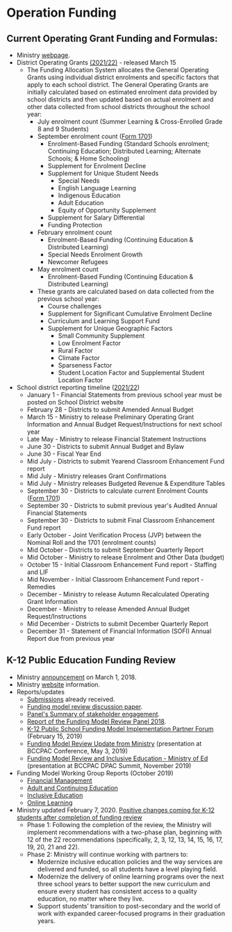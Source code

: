 # Operation Funding

## Current Operating Grant Funding and Formulas:

* Ministry [webpage](https://www2.gov.bc.ca/gov/content/education-training/k-12/administration/resource-management/k-12-funding-and-allocation/operating-grants).
* District Operating Grants [(2021/22)](https://www2.gov.bc.ca/gov/content/education-training/k-12/administration/resource-management/k-12-funding-and-allocation/operating-grants/k12funding-21-22) - released March 15
    * The Funding Allocation System allocates the General Operating Grants using individual district enrolments and specific factors that apply to each school district. The General Operating Grants are initially calculated based on estimated enrolment data provided by school districts and then updated based on actual enrolment and other data collected from school districts throughout the school year:
        * July enrolment count (Summer Learning & Cross-Enrolled Grade 8 and 9 Students)
        * September enrolment count ([Form 1701](https://www2.gov.bc.ca/assets/gov/education/administration/kindergarten-to-grade-12/data-collection/september/i1701.pdf))
            * Enrolment-Based Funding (Standard Schools enrolment; Continuing Education; Distributed Learning; Alternate Schools; & Home Schooling)
            * Supplement for Enrolment Decline
            * Supplement for Unique Student Needs
                * Special Needs
                * English Language Learning
                * Indigenous Education
                * Adult Education
                * Equity of Opportunity Supplement
            * Supplement for Salary Differential
            * Funding Protection
        * February enrolment count
            * Enrolment-Based Funding (Continuing Education & Distributed Learning)
            * Special Needs Enrolment Growth
            * Newcomer Refugees
        * May enrolment count
            * Enrolment-Based Funding (Continuing Education & Distributed Learning)
        * These grants are calculated based on data collected from the previous school year:
            * Course challenges
            * Supplement for Significant Cumulative Enrolment Decline
            * Curriculum and Learning Support Fund
            * Supplement for Unique Geographic Factors
                * Small Community Supplement
                * Low Enrolment Factor
                * Rural Factor
                * Climate Factor
                * Sparseness Factor
                * Student Location Factor and Supplemental Student Location Factor
* School district reporting timeline ([2021/22](https://www2.gov.bc.ca/assets/gov/education/administration/resource-management/school-district-financial-reporting/2021-sd-reporting-timelines.pdf))
    * January 1 - Financial Statements from previous school year must be posted on School District website
    * February 28 - Districts to submit Amended Annual Budget
    * March 15 - Ministry to release Preliminary Operating Grant Information and Annual Budget Request/Instructions for next school year
    * Late May - Ministry to release Financial Statement Instructions
    * June 30 - Districts to submit Annual Budget and Bylaw
    * June 30 - Fiscal Year End
    * Mid July - Districts to submit Yearend Classroom Enhancement Fund report
    * Mid July - Ministry releases Grant Confirmations
    * Mid July - Ministry releases Budgeted Revenue & Expenditure Tables
    * September 30 - Districts to calculate current Enrolment Counts  ([Form 1701](https://www2.gov.bc.ca/assets/gov/education/administration/kindergarten-to-grade-12/data-collection/september/i1701.pdf))
    * September 30 - Districts to submit previous year's Audited Annual Financial Statements
    * September 30 - Districts to submit Final Classroom Enhancement Fund report
    * Early October - Joint Verification Process (JVP) between the Nominal Roll and the 1701 (enrolment counts)
    * Mid October - Districts to submit September Quarterly Report
    * Mid October - Ministry to release Enrolment and Other Data (budget)
    * October 15 - Initial Classroom Enhancement Fund report - Staffing and LIF
    * Mid November - Initial Classroom Enhancement Fund report - Remedies
    * December - Ministry to release Autumn Recalculated Operating Grant Information
    * December - Ministry to release Amended Annual Budget Request/Instructions
    * Mid December - Districts to submit December Quarterly Report
    * December 31 - Statement of Financial Information (SOFI) Annual Report due from previous year
​

## K-12 Public Education Funding Review
* Ministry [announcement](https://news.gov.bc.ca/releases/2018EDUC0004-000306) on March 1, 2018.
* Ministry [website](https://www2.gov.bc.ca/gov/content/education-training/k-12/administration/resource-management/k-12-funding-and-allocation/funding-model) information.
* Reports/updates
    * [Submissions](https://www2.gov.bc.ca/gov/content/education-training/administration/resource-management/k-12-funding-and-allocation/k-12-public-education-funding-model-review/inputs-fmr?keyword=funding&keyword=model) already received.
    * [Funding model review discussion paper](https://www2.gov.bc.ca/assets/gov/education/administration/resource-management/capital-planning/bc_k12_funding_model_review_discussion_paper_2018.pdf).
    * [Panel's Summary of stakeholder engagement](https://www2.gov.bc.ca/assets/gov/education/administration/resource-management/k12funding/funding-model-review/stakeholder-perspectives-and-reports/independent_review_panel_what_we_heard.pdf).
    * [Report of the Funding Model Review Panel 2018](https://bccpac.bc.ca/images/Documents/Resources/independent_review_panel-final_report_2018.pdf).
    * [K-12 Public School Funding Model Implementation Partner Forum](https://bccpac.bc.ca/images/Documents/Resources/20190215-FMI-Education-Partner-Forum-FINAL.pdf) (February 15, 2019)
    * [Funding Model Review Update from Ministry](https://bccpac.us3.list-manage.com/track/click?u=5ce4c360a02f3e3d90abca386&id=ce56c05210&e=a96255a908) (presentation at BCCPAC Conference, May 3, 2019)
    * [Funding Model Review and Inclusive Education - Ministry of Ed](https://bccpac.bc.ca/images/Documents/Resources/DPAC_Summit/Ministry-of-Education_Funding-Model-Review_DPAC-Summit.pdf) (presentation at BCCPAC DPAC Summit, November 2019)
* Funding Model Working Group Reports (October 2019)
    * [​Financial Management](https://bccpac.bc.ca/images/Documents/Resources/financial-management-working-group-report.pdf)
    * [Adult and Continuing Education](https://bccpac.bc.ca/images/Documents/Resources/adult-and-continuing-education-working-group-report.pdf)
    * [Inclusive Education](https://bccpac.bc.ca/images/Documents/Resources/inclusive-education-working-group-report.pdf)
    * [Online Learning](https://bccpac.bc.ca/images/Documents/Resources/online-learning-working-group-report.pdf)
* Ministry updated February 7, 2020. [Positive changes coming for K-12 students after completion of funding review](https://news.gov.bc.ca/releases/2020EDUC0012-000244)
    * Phase 1: Following the completion of the review, the Ministry will implement recommendations with a two-phase plan, beginning with 12 of the 22 recommendations (specifically, 2, 3, 12, 13, 14, 15, 16, 17, 19, 20, 21 and 22).
    * Phase 2: Ministry will continue working with partners to:
        * Modernize inclusive education policies and the way services are delivered and funded, so all students have a level playing field.
        * Modernize the delivery of online learning programs over the next three school years to better support the new curriculum and ensure every student has consistent access to a quality education, no matter where they live. 
        * Support students’ transition to post-secondary and the world of work with expanded career-focused programs in their graduation years. ​

